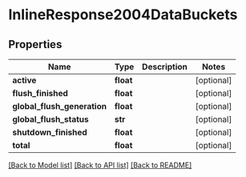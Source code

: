 # InlineResponse2004DataBuckets

## Properties
Name | Type | Description | Notes
------------ | ------------- | ------------- | -------------
**active** | **float** |  | [optional] 
**flush_finished** | **float** |  | [optional] 
**global_flush_generation** | **float** |  | [optional] 
**global_flush_status** | **str** |  | [optional] 
**shutdown_finished** | **float** |  | [optional] 
**total** | **float** |  | [optional] 

[[Back to Model list]](../README.md#documentation-for-models) [[Back to API list]](../README.md#documentation-for-api-endpoints) [[Back to README]](../README.md)

